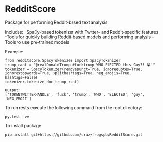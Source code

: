 # RedditScore
Package for performing Reddit-based text analysis

Includes:
-SpaCy-based tokenizer with Twitter- and Reddit-specific features
-Tools for quickly building Reddit-based models and performing analysis
-Tools to use pre-trained models

Example:

	from redditscore.SpacyTokenizer import SpacyTokenizer
	trump_rant = "@realDonaldTrump #fucktrump WHO ELECTED this Guy?! 😭'"
	tokenizer = SpacyTokenizer(removepunct=True, ignorequotes=True, ignorestopwords=True, splithashtags=True, neg_emojis=True, hashtags=False)
	tokenizer.tokenize_doc(trump_rant)

	Output:
	['TOKENTWITTERHANDLE', 'fuck', 'trump', 'WHO', 'ELECTED', 'guy', 'NEG_EMOJI']
	
To run rests execute the following command from the root directory:
	
	py.test -vv
	
To install package:

	pip install git+https://github.com/crazyfrogspb/RedditScore.git